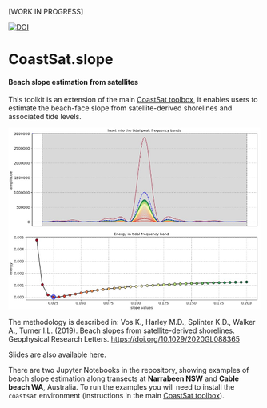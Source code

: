 [WORK IN PROGRESS]

[![DOI](https://zenodo.org/badge/DOI/10.5281/zenodo.3872442.svg)](https://doi.org/10.5281/zenodo.3872442)

# CoastSat.slope
#### Beach slope estimation from satellites
This toolkit is an extension of the main [CoastSat toolbox](https://github.com/kvos/CoastSat), it enables users to estimate the beach-face slope from satellite-derived shorelines and associated tide levels.

![](./doc/intro_fig2.jpg)

The methodology is described in: Vos K., Harley M.D., Splinter K.D., Walker A., Turner I.L. (2019). Beach slopes from satellite-derived shorelines. Geophysical Research Letters. https://doi.org/10.1029/2020GL088365

Slides are also available [here](https://www.slideshare.net/KilianVos/beach-slopes-from-satellite-shorelines-coast2coast-presentation).

There are two Jupyter Notebooks in the repository, showing examples of beach slope estimation along transects at **Narrabeen NSW** and **Cable beach WA**, Australia. To run the examples you will need to install the `coastsat` environment (instructions in the main [CoastSat toolbox](https://github.com/kvos/CoastSat)).
